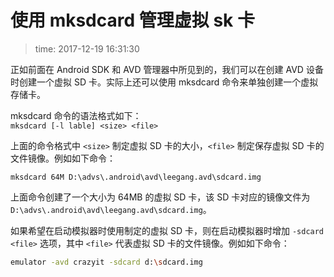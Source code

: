# 使用 mksdcard 管理虚拟 sk 卡
>time: 2017-12-19 16:31:30

正如前面在 Android SDK 和 AVD 管理器中所见到的，我们可以在创建 AVD 设备时创建一个虚拟 SD 卡。实际上还可以使用 mksdcard 命令来单独创建一个虚拟存储卡。

mksdcard 命令的语法格式如下：  
`mksdcard [-l lable] <size> <file>`

上面的命令格式中 `<size>` 制定虚拟 SD 卡的大小，`<file>` 制定保存虚拟 SD 卡的文件镜像。例如如下命令：
```
mksdcard 64M D:\advs\.android\avd\leegang.avd\sdcard.img
```
上面命令创建了一个大小为 64MB 的虚拟 SD 卡，该 SD 卡对应的镜像文件为 `D:\advs\.android\avd\leegang.avd\sdcard.img`。

如果希望在启动模拟器时使用制定的虚拟 SD 卡，则在启动模拟器时增加 `-sdcard <file>` 选项，其中 `<file>` 代表虚拟 SD 卡的文件镜像。例如如下命令：
```bash
emulator -avd crazyit -sdcard d:\sdcard.img
```
